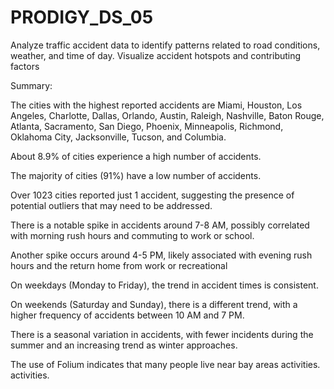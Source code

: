 # PRODIGY_DS_05
Analyze traffic accident data to identify patterns related to road conditions, weather, and time of day. Visualize accident hotspots and contributing factors

Summary:

The cities with the highest reported accidents are Miami, Houston, Los Angeles, Charlotte, Dallas, Orlando, Austin, Raleigh, Nashville, Baton Rouge, Atlanta, Sacramento, San Diego, Phoenix, Minneapolis, Richmond, Oklahoma City, Jacksonville, Tucson, and Columbia.

About 8.9% of cities experience a high number of accidents.

The majority of cities (91%) have a low number of accidents.

Over 1023 cities reported just 1 accident, suggesting the presence of potential outliers that may need to be addressed.

There is a notable spike in accidents around 7-8 AM, possibly correlated with morning rush hours and commuting to work or school.

Another spike occurs around 4-5 PM, likely associated with evening rush hours and the return home from work or recreational

On weekdays (Monday to Friday), the trend in accident times is consistent.

On weekends (Saturday and Sunday), there is a different trend, with a higher frequency of accidents between 10 AM and 7 PM.

There is a seasonal variation in accidents, with fewer incidents during the summer and an increasing trend as winter approaches.

The use of Folium indicates that many people live near bay areas activities. activities.
